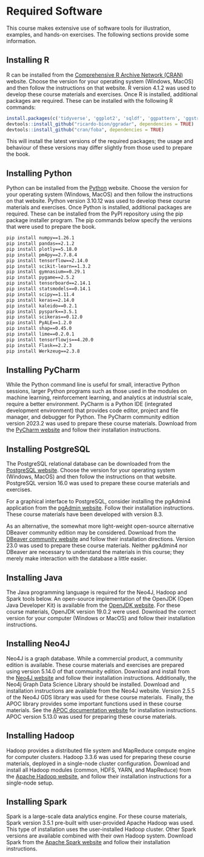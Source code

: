 # Required Software

This course makes extensive use of software tools for illustration, examples, and hands-on exercises. The following sections provide some information. 

## Installing R

R can be installed from the [Comprehensive R Archive Network (CRAN)](https://cran.r-project.org/) website. Choose the version for your operating system (Windows, MacOS) and then follow the instructions on that website. R version 4.1.2 was used to develop these course materials and exercises. Once R is installed, additional packages are required. These can be installed with the following R commands:

```R
install.packages(c('tidyverse', 'ggplot2', 'sqldf', 'ggpattern', 'ggstream', 'ggsci', 'scales', 'ggrepel', 'devtools', 'ISLR2', 'caret', 'ridge', 'elasticnet', 'glmnet', 'ROCR', 'e1071', 'class', 'astsa', 'dynlm', 'fGarch', 'forecast', 'zoo', 'fGarch'))
devtools::install_github("ricardo-bion/ggradar", dependencies = TRUE)
devtools::install_github("cran/foba", dependencies = TRUE)
```

This will install the latest versions of the required packages; the usage and behaviour of these versions may differ slightly from those used to prepare the book.

## Installing Python

Python can be installed from the [Python](https://www.python.org/) website. Choose the version for your operating system (Windows, MacOS) and then follow the instructions on that website. Python version 3.10.12 was used to develop these course materials and exercises. Once Python is installed, additional packages are required. These can be installed from the PyPI repository using the pip package installer program. The pip commands below specify the versions that were used to prepare the book.

```bash
pip install numpy==1.26.1
pip install pandas==2.1.2
pip install plotly==5.18.0
pip install pm4py==2.7.8.4
pip install tensorflow==2.14.0
pip install scikit-learn==1.3.2
pip install gymnasium==0.29.1
pip install pygame==2.5.2
pip install tensorboard==2.14.1 
pip install statsmodels==0.14.1
pip install scipy==1.11.4
pip install keras==2.14.0
pip install kaleido==0.2.1
pip install pyspark==3.5.1
pip install scikeras==0.12.0
pip install PyALE==1.2.0
pip install shap==0.45.0
pip install lime==0.2.0.1
pip install tensorflowjs==4.20.0
pip install Flask==2.2.3
pip install Werkzeug==2.3.8
```

##  Installing PyCharm

While the Python command line is useful for small, interactive Python sessions, larger Python programs such as those used in the modules on machine learning, reinforcement learning, and analytics at industrial scale, require a better environment. PyCharm is a Python IDE (integrated development environment) that provides code editor, project and file manager, and debugger for Python. The PyCharm community edition version 2023.2 was used to prepare these course materials. Download from the [PyCharm website](https://www.jetbrains.com/pycharm/) and follow their installation instructions.

## Installing PostgreSQL

The PostgreSQL relational database can be downloaded from the [PostgreSQL website](https://www.postgresql.org/). Choose the version for your operating system (Windows, MacOS) and then follow the instructions on that website. PostgreSQL version 16.0 was used to prepare these course materials and exercises.

For a graphical interface to PostgreSQL, consider installing the pgAdmin4 application from the [pgAdmin website](https://www.pgadmin.org/). Follow their installation instructions. These course materials have been developed with version 8.3. 

As an alternative, the somewhat more light-weight open-source alternative DBeaver community edition may be considered. Download from the [DBeaver community website](https://dbeaver.io/) and follow their installation directions. Version 23.0 was used to prepare these course materials. Neither pgAdmin4 nor DBeaver are necessary to understand the materials in this course; they merely make interaction with the database a little easier.

## Installing Java

The Java programming language is required for the Neo4J, Hadoop and Spark tools below. An open-source implementation of the OpenJDK (Open Java Developer Kit) is available from the [OpenJDK website](https://openjdk.org/). For these course materials, OpenJDK version 19.0.2 were used. Download the correct version for your computer (Windows or MacOS) and follow their installation instructions.

## Installing Neo4J

Neo4J is a graph database. While a commercial product, a community edition is available. These course materials and exercises are prepared using version 5.14.0 of that community edition. Download and install from the [Neo4J website](https://neo4j.com/) and follow their installation instructions. Additionally, the Neo4j Graph Data Science Library should be installed. Download and installation instructions are available from the Neo4J website. Version 2.5.5 of the Neo4J GDS library was used for these course materials.&nbsp; Finally, the APOC library provides some important functions used in these course materials. See the [APOC documentation website](https://neo4j.com/docs/apoc/current/installation/) for installation instructions. APOC version 5.13.0 was used for preparing these course materials.

## Installing Hadoop

Hadoop provides a distributed file system and MapReduce compute engine for computer clusters. Hadoop 3.3.6 was used for preparing these course materials, deployed in a single-node cluster configuration. Download and install all Hadoop modules (common, HDFS, YARN, and MapReduce) from the [Apache Hadoop website](https://hadoop.apache.org/), and follow their installation instructions for a single-node setup.

## Installing Spark

Spark is a large-scale data analytics engine. For these course materials, Spark version 3.5.1 pre-built with user-provided Apache Hadoop was used. This type of installation uses the user-installed Hadoop cluster. Other Spark versions are available combined with their own Hadoop system. Download Spark from the [Apache Spark website](https://spark.apache.org/) and follow their installation instructions.





